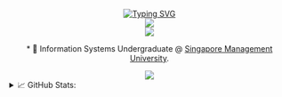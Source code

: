 <p align="center">
  <a href="https://github.com/Terristwj">
      <img src="https://readme-typing-svg.demolab.com/?font=Fira+Code&duration=1500&pause=1000&center=true&vCenter=true&multiline=true&width=435&height=100&lines=Terris+Tan+Wei+Jun;IS+Undergrad+%40+SMU;Software+Engineer+%7C+Web+Developer" alt="Typing SVG" />
  </a>
  
  <br/>

  <a href="https://www.linkedin.com/in/terristan/">
      <img src="https://img.shields.io/badge/-Linkedin-blue?style=flat-square&logo=linkedin">
  </a>

  <br/> 

  <a href="https://github.com/Terristwj">
      <img src="https://github-stats-alpha.vercel.app/api?username=Terristwj&cc=22272e&tc=37BCF6&ic=fff&bc=0000">
  </a>
</p>

<p align="center">
  * 📖 Information Systems Undergraduate @ <a href="https://www.smu.edu.sg/">Singapore Management University</a>. 
</p>

<div align="center" >
  <img style="margin:auto;" src="https://komarev.com/ghpvc/?username=Terristwj&label= Profile Views &color=000000&style=for-the-badge"/>
</div>

<details>
  <summary>📈 GitHub Stats: </summary>
  <br/>
  <div>
    <div>
        <div>
          <img src="https://github-readme-stats.vercel.app/api/top-langs/?username=Terristwj&hide=javascript,css,scss,html&theme=tokyonight"/>
        </div>
        <div>
           <img align="center" src="https://github-readme-stats.vercel.app/api/top-langs?username=Terristwj&show_icons=true&locale=en&layout=compact" />
        </div>
        <div>
          <a href="https://github.com/melvincwng">
          <img align="center" src="https://github-readme-stats.vercel.app/api?username=Terristwj&show_icons=true&locale=en" />
          </a>
        </div>
        <div>
          <img align="center" src="https://github-readme-streak-stats.herokuapp.com/?user=Terristwj&" />
        </div>
    </div>
  </div>
</details>

<!-- Ref: https://github.com/drkostas/drkostas/blob/main/README.md -->
